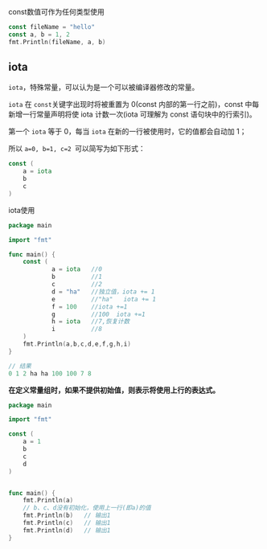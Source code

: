const数值可作为任何类型使用

```go
const fileName = "hello"
const a, b = 1, 2
fmt.Println(fileName, a, b)
```

## iota

`iota`，特殊常量，可以认为是一个可以被编译器修改的常量。

`iota` 在 `const`关键字出现时将被重置为 0(const 内部的第一行之前)，const 中每新增一行常量声明将使 iota 计数一次(iota 可理解为 const 语句块中的行索引)。

第一个 `iota` 等于 0，每当 `iota` 在新的一行被使用时，它的值都会自动加 1；

所以 `a=0, b=1, c=2 `可以简写为如下形式：

```go
const (
    a = iota
    b
    c
)
```

iota使用

```go
package main

import "fmt"

func main() {
    const (
            a = iota   //0
            b          //1
            c          //2
            d = "ha"   //独立值，iota += 1
            e          //"ha"   iota += 1
            f = 100    //iota +=1
            g          //100  iota +=1
            h = iota   //7,恢复计数
            i          //8
    )
    fmt.Println(a,b,c,d,e,f,g,h,i)
}

// 结果
0 1 2 ha ha 100 100 7 8
```

**在定义常量组时，如果不提供初始值，则表示将使用上行的表达式。**

```go
package main

import "fmt"

const (
	a = 1
	b
	c
	d
)


func main() {
	fmt.Println(a)
	// b、c、d没有初始化，使用上一行(即a)的值
	fmt.Println(b)   // 输出1
	fmt.Println(c)   // 输出1
	fmt.Println(d)   // 输出1
}
```